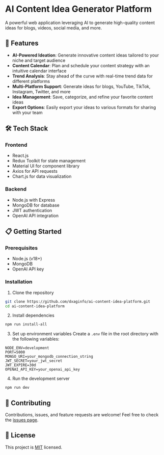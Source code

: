 # AI Content Idea Generator Platform

A powerful web application leveraging AI to generate high-quality content ideas for blogs, videos, social media, and more.

## 🌟 Features

- **AI-Powered Ideation**: Generate innovative content ideas tailored to your niche and target audience
- **Content Calendar**: Plan and schedule your content strategy with an intuitive calendar interface
- **Trend Analysis**: Stay ahead of the curve with real-time trend data for different platforms
- **Multi-Platform Support**: Generate ideas for blogs, YouTube, TikTok, Instagram, Twitter, and more
- **Idea Management**: Save, categorize, and refine your favorite content ideas
- **Export Options**: Easily export your ideas to various formats for sharing with your team

## 🛠️ Tech Stack

### Frontend
- React.js
- Redux Toolkit for state management
- Material UI for component library
- Axios for API requests
- Chart.js for data visualization

### Backend
- Node.js with Express
- MongoDB for database
- JWT authentication
- OpenAI API integration

## 📋 Getting Started

### Prerequisites
- Node.js (v18+)
- MongoDB
- OpenAI API key

### Installation

1. Clone the repository
```bash
git clone https://github.com/dxaginfo/ai-content-idea-platform.git
cd ai-content-idea-platform
```

2. Install dependencies
```bash
npm run install-all
```

3. Set up environment variables
Create a `.env` file in the root directory with the following variables:
```
NODE_ENV=development
PORT=5000
MONGO_URI=your_mongodb_connection_string
JWT_SECRET=your_jwt_secret
JWT_EXPIRE=30d
OPENAI_API_KEY=your_openai_api_key
```

4. Run the development server
```bash
npm run dev
```

## 🤝 Contributing

Contributions, issues, and feature requests are welcome! Feel free to check the [issues page](https://github.com/dxaginfo/ai-content-idea-platform/issues).

## 📝 License

This project is [MIT](LICENSE) licensed.